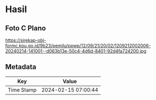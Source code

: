 # Hasil

## Foto C Plano

https://sirekap-obj-formc.kpu.go.id/9b23/pemilu/ppwp/12/09/21/20/02/1209212002006-20240214-141001--d063b13e-50c4-4d6d-8401-92d4fa724200.jpg


## Metadata

| Key        | Value               |
| ---------- | ------------------- |
| Time Stamp | 2024-02-15 07:00:44 |




